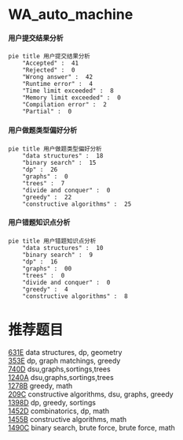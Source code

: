 # WA_auto_machine

<!-- tabs:start -->



#### **用户提交结果分析**

```mermaid
pie title 用户提交结果分析
    "Accepted" :  41
    "Rejected" :  0
    "Wrong answer" :  42
    "Runtime error" :  4
    "Time limit exceeded" :  8
    "Memory limit exceeded" :  0
    "Compilation error" :  2
    "Partial" :  0
```

#### **用户做题类型偏好分析**

```mermaid
pie title 用户做题类型偏好分析
    "data structures" :  18
    "binary search" :  15
    "dp" :  26
    "graphs" :  0
    "trees" :  7
    "divide and conquer" :  0
    "greedy" :  22
    "constructive algorithms" :  25
```
#### **用户错题知识点分析**

```mermaid
pie title 用户错题知识点分析
    "data structures" :  10
    "binary search" :  9
    "dp" :  16
    "graphs" :  00
    "trees" :  0
    "divide and conquer" :  0
    "greedy" :  4
    "constructive algorithms" :  8
```



<!-- tabs:end -->
# 推荐题目
[631E](https://codeforces.com/contest/631/problem/E)		data structures,
                        dp,
                        geometry		  
[353E](https://codeforces.com/contest/353/problem/E)		dp,
                        graph matchings,
                        greedy		  
[740D](https://codeforces.com/contest/740/problem/D)		dsu,graphs,sortings,trees		  
[1240A](https://codeforces.com/contest/1240/problem/A)		dsu,graphs,sortings,trees		  
[1278B](https://codeforces.com/contest/1278/problem/B)		greedy,
                        math		  
[209C](https://codeforces.com/contest/209/problem/C)		constructive algorithms,
                        dsu,
                        graphs,
                        greedy		  
[1398D](https://codeforces.com/contest/1398/problem/D)		dp,
                        greedy,
                        sortings		  
[1452D](https://codeforces.com/contest/1452/problem/D)		combinatorics,
                        dp,
                        math		  
[1455B](https://codeforces.com/contest/1455/problem/B)		constructive algorithms,
                        math		  
[1490C](https://codeforces.com/contest/1490/problem/C)		binary search,
                        brute force,
                        brute force,
                        math		  
